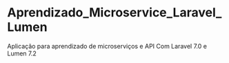 # Aprendizado_Microservice_Laravel_Lumen
Aplicação para aprendizado de microserviços e API Com Laravel 7.0 e Lumen 7.2
